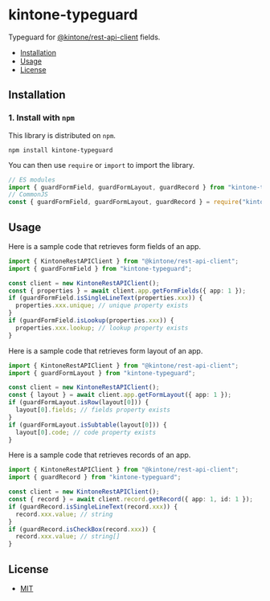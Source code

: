 # kintone-typeguard

Typeguard for [@kintone/rest-api-client](https://www.npmjs.com/package/@kintone/rest-api-client) fields.

- [Installation](#installation)
- [Usage](#usage)
- [License](#license)

## Installation

### 1. Install with `npm`

This library is distributed on `npm`.

```shell
npm install kintone-typeguard
```

You can then use `require` or `import` to import the library.

```ts
// ES modules
import { guardFormField, guardFormLayout, guardRecord } from "kintone-typeguard";
// CommonJS
const { guardFormField, guardFormLayout, guardRecord } = require("kintone-typeguard");
```

## Usage

Here is a sample code that retrieves form fields of an app.

```ts
import { KintoneRestAPIClient } from "@kintone/rest-api-client";
import { guardFormField } from "kintone-typeguard";

const client = new KintoneRestAPIClient();
const { properties } = await client.app.getFormFields({ app: 1 });
if (guardFormField.isSingleLineText(properties.xxx)) {
  properties.xxx.unique; // unique property exists
}
if (guardFormField.isLookup(properties.xxx)) {
  properties.xxx.lookup; // lookup property exists
}
```

Here is a sample code that retrieves form layout of an app.

```ts
import { KintoneRestAPIClient } from "@kintone/rest-api-client";
import { guardFormLayout } from "kintone-typeguard";

const client = new KintoneRestAPIClient();
const { layout } = await client.app.getFormLayout({ app: 1 });
if (guardFormLayout.isRow(layout[0])) {
  layout[0].fields; // fields property exists
}
if (guardFormLayout.isSubtable(layout[0])) {
  layout[0].code; // code property exists
}
```

Here is a sample code that retrieves records of an app.

```ts
import { KintoneRestAPIClient } from "@kintone/rest-api-client";
import { guardRecord } from "kintone-typeguard";

const client = new KintoneRestAPIClient();
const { record } = await client.record.getRecord({ app: 1, id: 1 });
if (guardRecord.isSingleLineText(record.xxx)) {
  record.xxx.value; // string
}
if (guardRecord.isCheckBox(record.xxx)) {
  record.xxx.value; // string[]
}
```

## License

- [MIT](https://github.com/kintone/js-sdk/tree/master/LICENSE)